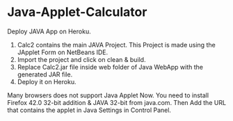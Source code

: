 # Java-Applet-Calculator

Deploy JAVA App on Heroku.

1. Calc2 contains the main JAVA Project. This Project is made using the JApplet Form on NetBeans IDE.
2. Import the project and click on clean & build.
3. Replace Calc2.jar file inside web folder of Java WebApp with the generated JAR file.
4. Deploy it on Heroku.


Many browsers does not support Java Applet Now.
You need to install Firefox 42.0 32-bit addition & JAVA 32-bit from java.com.
Then Add the URL that contains the applet in Java Settings in Control Panel.
